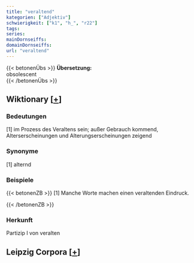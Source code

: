 ```yaml
---
title: "veraltend"
kategorien: ["Adjektiv"]
schwierigkeit: ["k1", "h_", "r22"]
tags:
series:
mainDornseiffs:
domainDornseiffs:
url: "veraltend"
---
```


{{< betonenÜbs >}}
**Übersetzung:**  
obsolescent  
{{< /betonenÜbs >}}

## Wiktionary [[+](https://de.wiktionary.org/wiki/veraltend)]

### Bedeutungen
[1] im Prozess des Veraltens sein; außer Gebrauch kommend, Alterserscheinungen und Alterungserscheinungen zeigend  

### Synonyme
[1] alternd  

### Beispiele
{{< betonenZB >}}
[1] Manche Worte machen einen veraltenden Eindruck.  

{{< /betonenZB >}}
### Herkunft
Partizip I von veralten  


## Leipzig Corpora [[+](https://corpora.uni-leipzig.de/en/res?word=veraltend&corpusId=deu_newscrawl-public_2018)]

